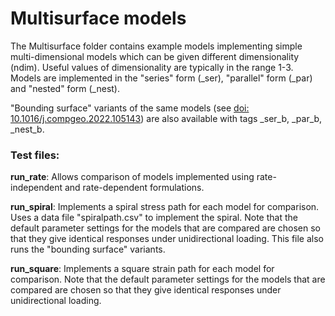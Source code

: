 # Multisurface models
The Multisurface folder contains example models implementing simple multi-dimensional models which can be given 
different dimensionality (ndim). Useful values of dimensionality are typically in the range 1-3. Models are implemented 
in the "series" form (_ser), "parallel" form (_par) and "nested" form (_nest).

"Bounding surface" variants of the same models (see [doi: 10.1016/j.compgeo.2022.105143](https://doi.org/10.1016/j.compgeo.2022.105143)) 
are also available with tags _ser_b, _par_b, _nest_b.

### Test files:

__run_rate__: Allows comparison of models implemented using rate-independent and rate-dependent formulations.

__run_spiral__: Implements a spiral stress path for each model for comparison. Uses a data file "spiralpath.csv" to 
implement the spiral. Note that the default parameter settings for the models that are compared are chosen so that 
they give identical responses under unidirectional loading. This file also runs the "bounding surface" variants.

__run_square__: Implements a square strain path for each model for comparison. Note that the default parameter 
settings for the models that are compared are chosen so that they give identical responses under unidirectional loading.
